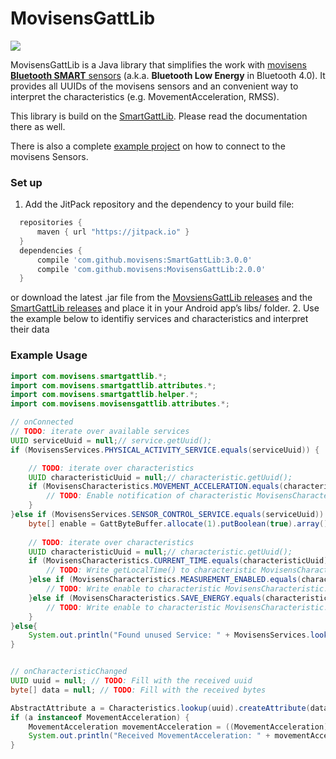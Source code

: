 MovisensGattLib
===============
<a href="https://jitpack.io/#movisens/MovisensGattLib/"><img src="https://img.shields.io/github/tag/movisens/MovisensGattLib.svg?label=Maven%20on%20JitPack" /></a>

MovisensGattLib is a Java library that simplifies the work with [movisens **Bluetooth SMART** sensors](http://www.movisens.com/en/products/) (a.k.a. **Bluetooth Low Energy** in Bluetooth 4.0). It provides all UUIDs of the movisens sensors and an convenient way to interpret the characteristics (e.g. MovementAcceleration, RMSS).

This library is build on the [SmartGattLib](https://github.com/movisens/SmartGattLib). Please read the documentation there as well.

There is also a complete [example project](https://github.com/movisens/MovisensGattSensorExample) on how to connect to the movisens Sensors.

### Set up ###

1. Add the JitPack repository and the dependency to your build file:

  ```gradle
	repositories {
	    maven { url "https://jitpack.io" }
	}
	dependencies {
	    compile 'com.github.movisens:SmartGattLib:3.0.0'
	    compile 'com.github.movisens:MovisensGattLib:2.0.0'
	}
  ```
  or download the latest .jar file from the [MovsiensGattLib releases](https://github.com/movisens/MovisensGattLib/releases) and the [SmartGattLib releases](https://github.com/movisens/SmartGattLib/releases) and place it in your Android app’s libs/ folder.
2. Use the example below to identifiy services and characteristics and interpret their data

### Example Usage ###
```java
import com.movisens.smartgattlib.*;
import com.movisens.smartgattlib.attributes.*;
import com.movisens.smartgattlib.helper.*;
import com.movisens.movisensgattlib.attributes.*;

// onConnected
// TODO: iterate over available services
UUID serviceUuid = null;// service.getUuid();
if (MovisensServices.PHYSICAL_ACTIVITY_SERVICE.equals(serviceUuid)) {

	// TODO: iterate over characteristics
	UUID characteristicUuid = null;// characteristic.getUuid();
	if (MovisensCharacteristics.MOVEMENT_ACCELERATION.equals(characteristicUuid)) {
		// TODO: Enable notification of characteristic MovisensCharacteristics.MOVEMENT_ACCELERATION
	}
}else if (MovisensServices.SENSOR_CONTROL_SERVICE.equals(serviceUuid)) {
	byte[] enable = GattByteBuffer.allocate(1).putBoolean(true).array();
	
    // TODO: iterate over characteristics
    UUID characteristicUuid = null;// characteristic.getUuid();
    if (MovisensCharacteristics.CURRENT_TIME.equals(characteristicUuid)) {
        // TODO: Write getLocalTime() to characteristic MovisensCharacteristic.CURRENT_TIME to sync time
    }else if (MovisensCharacteristics.MEASUREMENT_ENABLED.equals(characteristicUuid)) {
        // TODO: Write enable to characteristic MovisensCharacteristic.MEASUREMENT_ENABLED to enable measurement
    }else if (MovisensCharacteristics.SAVE_ENERGY.equals(characteristicUuid)) {
        // TODO: Write enable to characteristic MovisensCharacteristic.characteristic to go into energy saving mode
    }
}else{
	System.out.println("Found unused Service: " + MovisensServices.lookup(serviceUuid, "unknown"));
}


// onCharacteristicChanged
UUID uuid = null; // TODO: Fill with the received uuid
byte[] data = null; // TODO: Fill with the received bytes

AbstractAttribute a = Characteristics.lookup(uuid).createAttribute(data);
if (a instanceof MovementAcceleration) {
    MovementAcceleration movementAcceleration = ((MovementAcceleration) a);
    System.out.println("Received MovementAcceleration: " + movementAcceleration.getMovementAcceleration());
}
```
